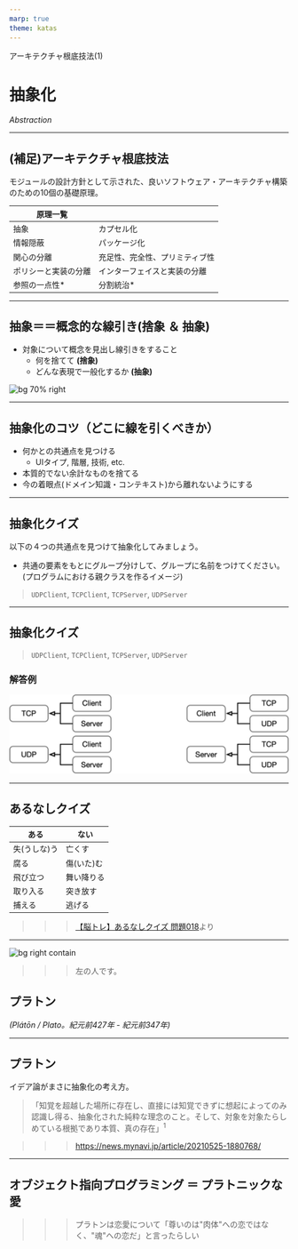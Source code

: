 ```yaml
---
marp: true
theme: katas
---
```

<!-- 
size: 16:9
paginate: true
-->
<!-- header: 勉強会#-->

アーキテクチャ根底技法(1)

# 抽象化

_Abstraction_

<!-- 複雑さへの武器 -->

---

## (補足)アーキテクチャ根底技法

モジュールの設計方針として示された、良いソフトウェア・アーキテクチャ構築のための10個の基礎原理。

|原理一覧||
|---|---|
|抽象|カプセル化|
|情報隠蔽|パッケージ化|
|関心の分離|充足性、完全性、プリミティブ性|
|ポリシーと実装の分離|インターフェイスと実装の分離|
|参照の一点性*|分割統治*|

<!-- プリンシプルオブプログラミングでは『ソフトウェアアーキテクチャ ― ソフトウェア開発のためのパターン体型』F.ブッシュマン他, 近代科学社(2000) が原典と言うが、このことについてまとめられた情報が見つからなかった…-->

---

## 抽象＝＝概念的な線引き(捨象 ＆ 抽象)

* 対象について概念を見出し線引きをすること
    * 何を捨てて **(捨象)**
    * どんな表現で一般化するか **(抽象)**

![bg 70% right](https://kroki.io/mermaid/svg/eNpLzkksLnbJTEwvSszlUgCCp5N3Pdm5-eXCeQo2Nbq6Cs87ZztiE3-xcZYjF1jiRVMnXKkTqghQkRMXAN1mJww=)

---

## 抽象化のコツ（どこに線を引くべきか）

* 何かとの共通点を見つける
    * UIタイプ, 階層, 技術, etc.
* 本質的でない余計なものを捨てる
* 今の着眼点(ドメイン知識・コンテキスト)から離れないようにする

<!-- 禅の思想、デザイン、アニメや漫画でのアイコニックなイメージの作り方 -->
<!-- 引き算のデザイン -->
---

## 抽象化クイズ

以下の４つの共通点を見つけて抽象化してみましょう。
* 共通の要素をもとにグループ分けして、グループに名前をつけてください。<br>(プログラムにおける親クラスを作るイメージ)

> `UDPClient`, `TCPClient`, `TCPServer`, `UDPServer`

---

## 抽象化クイズ

> `UDPClient`, `TCPClient`, `TCPServer`, `UDPServer`

### 解答例

![center h:200](./assets/inheritance.png)

---

## あるなしクイズ

|ある|ない|
|---|---|
|失(うしな)う|亡くす|
|腐る|傷(いた)む|
|飛び立つ|舞い降りる|
|取り入る|突き放す|
|捕える|逃げる|

>>> [【脳トレ】あるなしクイズ 問題018](https://arunasi.nazo2.net/tyuukyuu/018.html)より

<!-- 抽象化もおおむね分かってきたということで、オブジェクト指向と抽象化と言えばこの人、を紹介します -->

---

![bg right contain](https://upload.wikimedia.org/wikipedia/commons/9/98/Sanzio_01_Plato_Aristotle.jpg)
>>> 左の人です。

## プラトン

_(Plátōn / Plato。紀元前427年 - 紀元前347年)_

<!-- 古代ギリシャの哲学者。プラトンは西洋哲学の基礎を作った。西洋哲学の源流であり哲学者ホワイトヘッドも「西洋哲学の歴史とはプラトンへの膨大な注釈である」とまで言うほど有名な人 -->

---

## プラトン

イデア論がまさに抽象化の考え方。

<!-- 現実世界とは別に「イデア界」とよばれる理想的な世界が存在し、《美そのもの》《正そのもの》《善そのもの》など純粋な対象が存在している。現実世界はその劣化コピーであり、学問や深い思考を経てイデアに近づく -->

> 「知覚を超越した場所に存在し、直接には知覚できずに想起によってのみ認識し得る、抽象化された純粋な理念のこと。そして、対象を対象たらしめている根拠であり本質、真の存在」$^1$

>>> https://news.mynavi.jp/article/20210525-1880768/

<!-- ものごとの本質を見極め、複数の具象から、それぞれたらしめている要素を見い出して、その純粋な概念や本質を抽象物として取り出す。 -->
<!-- たぶん、プラトンはオブジェクト指向のことを考えてるときにこのイデア論を考えだしたと思う -->

<!-- ちなみにこのプラトンはレスリングが強い。レスリング選手として大会にも出ている。プラトンの本名は「アリストクレス」で古代ギリシャ語で「肩幅が広い」という意味のあだ名「プラトン」をレスリングの師匠に付けられたという説がある。 -->

---

## オブジェクト指向プログラミング ＝ プラトニックな愛

<!-- 精神的な気持ちを大切にすること、見ているそのものという現実世界の具象を見るのではなく、そのイデア(本質)を見るということの大切さ -->
<!-- オブジェクト指向設計の本質とまさに同じ。つまりオブジェクト指向プログラミングはプラトンの愛であり、プラトニック・ラブである -->

>>> プラトンは恋愛について「尊いのは"肉体"への恋ではなく、"魂"への恋だ」と言ったらしい